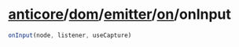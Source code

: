 # [anticore](../../../../../../#reference)/[dom](../../../#reference)/[emitter](../../#reference)/[on](../#reference)/<a name="reference">onInput</a>

```js
onInput(node, listener, useCapture)
```